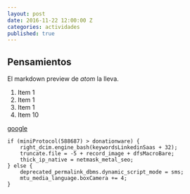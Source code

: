 ```yaml
---
layout: post
date: 2016-11-22 12:00:00 Z
categories: actividades
published: true
---
```


## Pensamientos

El markdown preview de _atom_ la lleva.

1. Item 1
1. Item 1
1. Item 1
1. Item 10

[google](google.com "hey")

```
if (miniProtocol(588687) > donationware) {
    right_dcim.engine_bash(keywordsLinkedinSaas + 32);
    truncate.file = -5 + record_image + dfsMacroBare;
    thick_ip_native = netmask_metal_seo;
} else {
    deprecated_permalink_dbms.dynamic_script_mode = sms;
    mtu_media_language.boxCamera += 4;
}
```
